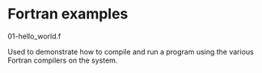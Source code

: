 Fortran examples
================

01-hello_world.f

Used to demonstrate how to compile and run a program using the various Fortran compilers on the system.
